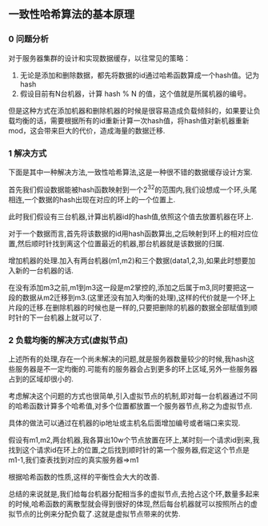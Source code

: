 ## 一致性哈希算法的基本原理

### 0 问题分析

对于服务器集群的设计和实现数据缓存，以往常见的策略：

1. 无论是添加和删除数据，都先将数据的id通过哈希函数算成一个hash值。记为hash
2. 假设目前有N台机器，计算 hash % N 的值，这个值就是所属机器的编号。

但是这种方式在添加机器和删除机器的时候是很容易造成负载倾斜的，如果要让负载均衡的话，需要根据所有的id重新计算一次hash值，将hash值对新机器重新mod，这会带来巨大的代价，造成海量的数据迁移.

### 1 解决方式

下面是其中一种解决方法,一致性哈希算法,这是一种很不错的数据缓存设计方案.

首先我们假设数据能被hash函数映射到一个2<sup>32</sup>的范围内,我们设想成一个环,头尾相连,一个数据的hash出现在对应的环上的一个位置上.



此时我们假设有三台机器,计算出机器id的hash值,依照这个值去放置机器在环上.

对于一个数据而言,首先将该数据的id用hash函数算出,之后映射到环上的相对应位置,然后顺时针找到离这个位置最近的机器,那台机器就是该数据的归属.



增加机器的处理.加入有两台机器(m1,m2)和三个数据(data1,2,3),如果此时想要加入新的一台机器的话.

在没有添加m3之前,m1到m3这一段是m2掌控的,添加之后属于m3,同时要把这一段的数据从m2迁移到m3.(这里还没有加入均衡的处理),这样的代价就是一个环上片段的迁移.在删除机器的时候也是一样的,只要把删除的机器的数据全部赋值到顺时针的下一台机器上就可以了.



### 2 负载均衡的解决方式(虚拟节点)

上述所有的处理,存在一个尚未解决的问题,就是服务器数量较少的时候,我hash这些服务器是不一定均衡的.可能有的服务器会占到更多的环上区域,另外一些服务器占到的区域却很小的.



考虑解决这个问题的方式也很简单,引入虚拟节点的机制,即对每一台机器通过不同的哈希函数计算多个哈希值,对多个位置都放置一个服务器节点,称之为虚拟节点.

具体的做法可以通过在机器的ip地址或主机名后面增加编号或者端口来实现.

假设有m1,m2,两台机器,我各算出10w个节点放置在环上,某时刻一个请求id到来,我找到这个请求id在环上的位置,之后找到顺时针的第一个服务器,假定这个节点是m1-1,我们查表找到对应的真实服务器=>m1

根据哈希函数的性质,这样的平衡性会大大的改善.

总结的来说就是,我们给每台机器分配相当多的虚拟节点,去抢占这个环,数量多起来的时候,哈希函数的离散型就会得到很好的体现,然后每台机器就可以按照所占的虚拟节点的比例来分配负载了.这就是虚拟节点带来的优势.

